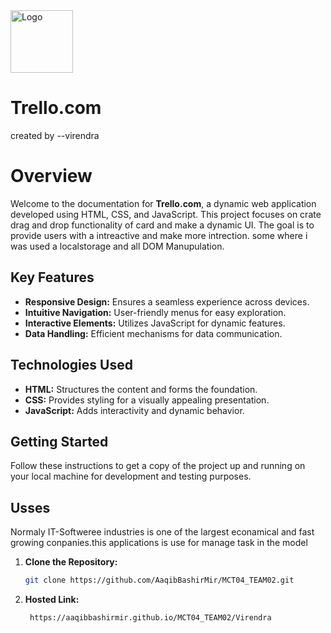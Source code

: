 
<img src="https://play-lh.googleusercontent.com/CiGs15N1e1tXrSnVLEY9jOnKi1oNzPQNRjqhR8fXE0pnu_bRyNmfc8xXr2VQUJTfJ9A" alt="Logo" width="100" height="100">

# Trello.com
<p>created by --virendra</p>

# Overview
Welcome to the documentation for **Trello.com**, a dynamic web application developed using HTML, CSS, and JavaScript. This project focuses on crate drag and drop functionality of card and make a dynamic UI. The goal is to provide users with a intreactive and make more intrection.
some where i was used a localstorage and all DOM Manupulation.

## Key Features
- **Responsive Design:** Ensures a seamless experience across devices.
- **Intuitive Navigation:** User-friendly menus for easy exploration.
- **Interactive Elements:** Utilizes JavaScript for dynamic features.
- **Data Handling:** Efficient mechanisms for data communication.

## Technologies Used
- **HTML:** Structures the content and forms the foundation.
- **CSS:** Provides styling for a visually appealing presentation.
- **JavaScript:** Adds interactivity and dynamic behavior.

## Getting Started
Follow these instructions to get a copy of the project up and running on your local machine for development and testing purposes.

## Usses
Normaly IT-Softweree industries is one of the largest econamical and fast growing conpanies.this applications is use for manage task in the model

1. **Clone the Repository:**
   ```bash
   git clone https://github.com/AaqibBashirMir/MCT04_TEAM02.git

2. **Hosted Link:**
   ```link
    https://aaqibbashirmir.github.io/MCT04_TEAM02/Virendra
